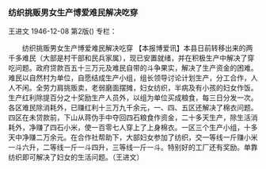 ### 纺织挑贩男女生产博爱难民解决吃穿
王进文
1946-12-08
第2版()
专栏：

　　纺织挑贩男女生产博爱难民解决吃穿
    【本报博爱讯】本县日前转移出来的两千多难民（大部是村干部和民兵家属），现已安置就绪，并在积极生产中解决了穿吃问题。政府贷款百五十三万元及难民自带的斗争果实，解决了生产资金的困难。难民以自然村为单位，自愿结成生产小组，组长领导讨论计划生产，分工合作，人人不闲。全劳力肩挑贩卖，老弱磨面摆摊，妇女纺织，半病及有小孩的妇女作饭。生产红利除提百分之十奖励生产人员外，以组为单位买成粮食，每三日分发一次。各区难民除消耗外，已赚红利十三万九千余元，一、四、五区还解决了棉衣问题。四区在未贷款前，下山从蒋伪手中夺回四石粮食作资金，二十多天生产，除生活消耗外，净赚了四石小米，使一百零七人穿上了上身棉衣。一区三个生产小组，十多天中净赚二万余元。在合作社帮助下，大部妇女参加了纺织，交一等线一斤赚小米一斗六升，二等线一斤一斗四升，三等线一斤一斗。特别好的工厂还有奖励。单靠纺织即可解决了妇女的生活问题。（王进文）

